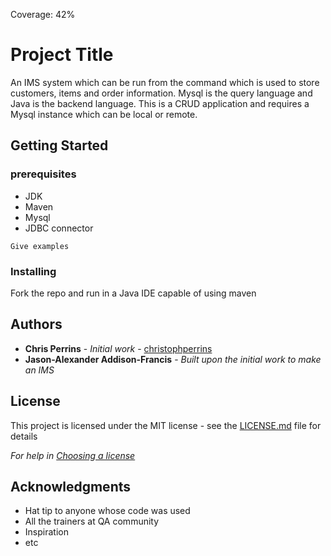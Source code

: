 Coverage: 42%
# Project Title

An IMS system which can be run from the command which is used to store customers, items and order information. Mysql is the
query language and Java is the backend language. This is a CRUD application and requires a Mysql instance which can be local 
or remote.

## Getting Started

### prerequisites
- JDK
- Maven
- Mysql
- JDBC connector

```
Give examples
```

### Installing

Fork the repo and run in a Java IDE capable of using maven

## Authors

* **Chris Perrins** - *Initial work* - [christophperrins](https://github.com/christophperrins)
* **Jason-Alexander Addison-Francis** - *Built upon the initial work to make an IMS*

## License

This project is licensed under the MIT license - see the [LICENSE.md](LICENSE.md) file for details 

*For help in [Choosing a license](https://choosealicense.com/)*

## Acknowledgments

* Hat tip to anyone whose code was used
* All the trainers at QA community
* Inspiration
* etc
